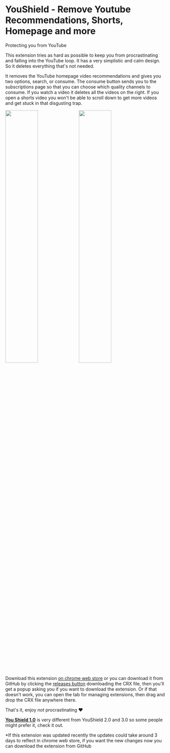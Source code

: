 # YouShield - Remove Youtube Recommendations, Shorts, Homepage and more

Protecting you from YouTube

This extension tries as hard as possible to keep you from procrastinating and falling into the YouTube loop.
It has a very simplistic and calm design. So it deletes everything that's not needed.

It removes the YouTube homepage video recommendations and gives you two options, search, or consume.
The consume button sends you to the subscriptions page so that you can choose which quality channels to consume.
If you watch a video it deletes all the videos on the right.
If you open a shorts video you won't be able to scroll down to get more videos and get stuck in that disgusting trap.

<img src="https://github.com/ZXTube/YouShield/assets/82272898/a3661c8a-d39a-46e5-8e24-79768a52255a" width="45%"/>
<img src="https://github.com/ZXTube/YouShield/assets/82272898/e388ddcf-c5bd-4b88-bba4-3abb83e8a512" width="45%"/>

Download this extension [on chrome web store](https://chrome.google.com/webstore/detail/youshield/iohilpdcenclcjbjbebbjgpiimobkpje) or you can download it from GitHub by clicking the [releases button](https://github.com/ZXTube/YouShield/releases) downloading the CRX file, then you'll get a popup asking you if you want to download the extension. Or if that doesn't work, you can open the tab for managing extensions, then drag and drop the CRX file anywhere there.

That's it, enjoy *not* procrastinating ❤️


[**You Shield 1.0**](https://github.com/ZXTube/YouShield/releases/tag/1.0) is very different from YouShield 2.0 and 3.0 so some people might prefer it, check it out.

*If this extension was updated recently the updates could take around 3 days to reflect in chrome web store, if you want the new changes now you can download the extension from GitHub
